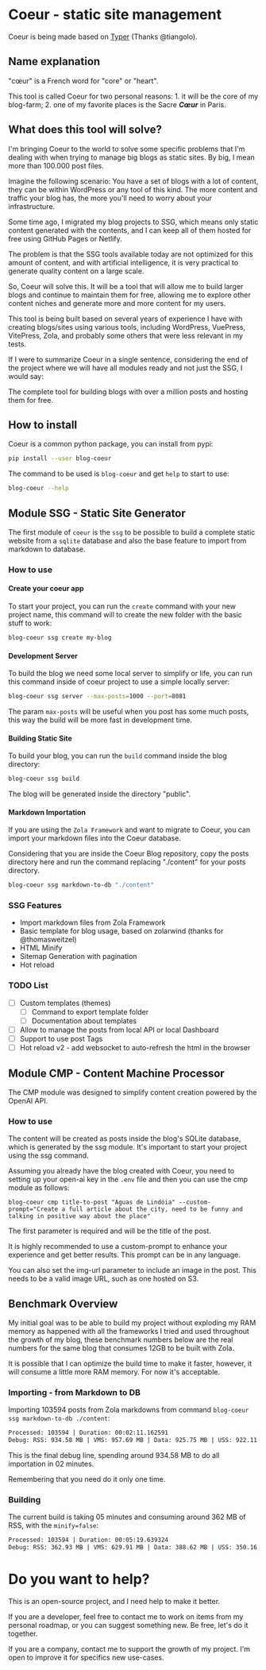 # Coeur - static site management

Coeur is being made based on [Typer](https://typer.tiangolo.com/) (Thanks @tiangolo).

## Name explanation

"cœur" is a French word for "core" or "heart".

This tool is called Coeur for two personal reasons: 1. it will be the core of my blog-farm; 2. one of my favorite places is the Sacre ***Cœur*** in Paris.

## What does this tool will solve?

I'm bringing Coeur to the world to solve some specific problems that I'm dealing with when trying to manage big blogs as static sites. By big, I mean more than 100.000 post files.

Imagine the following scenario: You have a set of blogs with a lot of content, they can be within WordPress or any tool of this kind. The more content and traffic your blog has, the more you'll need to worry about your infrastructure.

Some time ago, I migrated my blog projects to SSG, which means only static content generated with the contents, and I can keep all of them hosted for free using GitHub Pages or Netlify.

The problem is that the SSG tools available today are not optimized for this amount of content, and with artificial intelligence, it is very practical to generate quality content on a large scale.

So, Coeur will solve this. It will be a tool that will allow me to build larger blogs and continue to maintain them for free, allowing me to explore other content niches and generate more and more content for my users.

This tool is being built based on several years of experience I have with creating blogs/sites using various tools, including WordPress, VuePress, VitePress, Zola, and probably some others that were less relevant in my tests.

If I were to summarize Coeur in a single sentence, considering the end of the project where we will have all modules ready and not just the SSG, I would say:

The complete tool for building blogs with over a million posts and hosting them for free.

## How to install

Coeur is a common python package, you can install from pypi:

```sh
pip install --user blog-coeur
```

The command to be used is `blog-coeur` and get `help` to start to use:

```sh
blog-coeur --help
```

## Module SSG - Static Site Generator

The first module of `coeur` is the `ssg` to be possible to build a complete static website from a `sqlite` database and also the base feature to import from markdown to database.

### How to use

#### Create your coeur app

To start your project, you can run the `create` command with your new project name, this command will to create the new folder with the basic stuff to work:

```sh
blog-coeur ssg create my-blog
```

#### Development Server

To build the blog we need some local server to simplify or life, you can run this command inside of coeur project to use a simple locally server:

```sh
blog-coeur ssg server --max-posts=1000 --port=8081
```

The param `max-posts` will be useful when you post has some much posts, this way the build will be more fast in development time.

#### Building Static Site

To build your blog, you can run the `build` command inside the blog directory:

```sh
blog-coeur ssg build
```

The blog will be generated inside the directory "public".

#### Markdown Importation

If you are using the `Zola Framework` and want to migrate to Coeur, you can import your markdown files into the Coeur database.

Considering that you are inside the Coeur Blog repository, copy the posts directory here and run the command replacing "./content" for your posts directory.

```sh
blog-coeur ssg markdown-to-db "./content"
```

### SSG Features

 * Import markdown files from Zola Framework
 * Basic template for blog usage, based on zolarwind (thanks for @thomasweitzel)
 * HTML Minify
 * Sitemap Generation with pagination
 * Hot reload
 
 ### TODO List

- [ ] Custom templates (themes)
    - [ ] Command to export template folder
    - [ ] Documentation about templates
- [ ] Allow to manage the posts from local API or local Dashboard
- [ ] Support to use post Tags
- [ ] Hot reload v2 - add websocket to auto-refresh the html in the browser

## Module CMP - Content Machine Processor

The CMP module was designed to simplify content creation powered by the OpenAI API.

### How to use

The content will be created as posts inside the blog's SQLite database, which is generated by the ssg module. It's important to start your project using the ssg command.

Assuming you already have the blog created with Coeur, you need to setting up your open-ai key in the `.env` file and then you can use the cmp module as follows:

```
blog-coeur cmp title-to-post "Aguas de Lindóia" --custom-prompt="Create a full article about the city, need to be funny and talking in positive way about the place"

```

The first parameter is required and will be the title of the post.

It is highly recommended to use a custom-prompt to enhance your experience and get better results. This prompt can be in any language.

You can also set the img-url parameter to include an image in the post. This needs to be a valid image URL, such as one hosted on S3.

## Benchmark Overview

My initial goal was to be able to build my project without exploding my RAM memory as happened with all the frameworks I tried and used throughout the growth of my blog, these benchmark numbers below are the real numbers for the same blog that consumes 12GB to be built with Zola.

It is possible that I can optimize the build time to make it faster, however, it will consume a little more RAM memory. For now it's acceptable.

### Importing - from Markdown to DB
Importing 103594 posts from Zola markdowns from command `blog-coeur ssg markdown-to-db ./content`:

```sh
Processed: 103594 | Duration: 00:02:11.162591
Debug: RSS: 934.58 MB | VMS: 957.69 MB | Data: 925.75 MB | USS: 922.11 MB | PSS: 923.16 MB | CPU: 71.00%
```

This is the final debug line, spending around 934.58 MB to do all importation in 02 minutes.

Remembering that you need do it only one time.

### Building

The current build is taking 05 minutes and consuming around 362 MB of RSS, with the `minify=false`:

```sh
Processed: 103594 | Duration: 00:05:19.639324
Debug: RSS: 362.93 MB | VMS: 629.91 MB | Data: 388.62 MB | USS: 350.16 MB | PSS: 351.26 MB | Processed: 103594 | CPU: 99.40%
```


# Do you want to help?

This is an open-source project, and I need help to make it better.

If you are a developer, feel free to contact me to work on items from my personal roadmap, or you can suggest something new. Be free, let's do it together.

If you are a company, contact me to support the growth of my project. I'm open to improve it for specifics new use-cases.